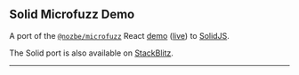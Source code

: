 ## Solid Microfuzz Demo

A port of the [`@nozbe/microfuzz`](https://github.com/Nozbe/microfuzz) React [demo](https://github.com/Nozbe/microfuzz/tree/main/demo) ([live](https://nozbe.github.io/microfuzz/)) to [SolidJS](https://www.solidjs.com/).

The Solid port is also available on [StackBlitz](https://stackblitz.com/edit/solidjs-templates-vitmqw).

---



